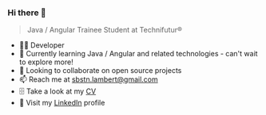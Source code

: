 ### Hi there 👋

> Java / Angular Trainee Student at Technifutur®

- 🧑‍💻 Developer
- 🌱 Currently learning Java / Angular and related technologies - can't wait to explore more!
- 💞️ Looking to collaborate on open source projects
- 📫 Reach me at <sbstn.lambert@gmail.com>
- 🗄️ Take a look at my <a href="http://lordofplayers.com/sebastien/document/cv-sebastien-lambert-java-developer.pdf" title="myCV">CV</a>
- 🔗 Visit my <a href="https://www.linkedin.com/in/s%C3%A9bastien-lambert/" title="Sebastien Lambert LinkedIn profile">LinkedIn</a> profile

<!---
sbstnlambert/sbstnlambert is a ✨ special ✨ repository because its `README.md` (this file) appears on your GitHub profile.
You can click the Preview link to take a look at your changes.
--->
